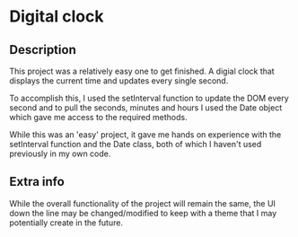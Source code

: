 # Digital clock

## Description

This project was a relatively easy one to get finished. A digial clock that displays the current time and updates every single second.

To accomplish this, I used the setInterval function to update the DOM every second and to pull the seconds, minutes and hours I used the Date object which gave me access to the required methods.

While this was an 'easy' project, it gave me hands on experience with the setInterval function and the Date class, both of which I haven't used previously in my own code.

## Extra info

While the overall functionality of the project will remain the same, the UI down the line may be changed/modified to keep with a theme that I may potentially create in the future.
